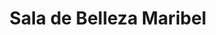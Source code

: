 ---
title: "Sala de Belleza Maribel"
url: /san-francisco/sala-de-belleza-maribel/
shop: peluquería
---